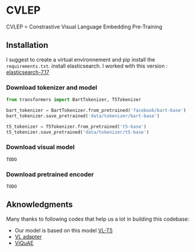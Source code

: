 # CVLEP

CVLEP = Constrastive Visual Language Embedding Pre-Training

## Installation

I suggest to create a virtual environnement and pip install the `requirements.txt`.
install elasticsearch. I worked with this version : [elasticsearch-7.17](https://www.elastic.co/guide/en/elasticsearch/reference/7.17/targz.html)

### Download tokenizer and model

```py
from transformers import BartTokenizer, T5Tokenizer

bart_tokenizer = BartTokenizer.from_pretrained('facebook/bart-base')
bart_tokenizer.save_pretrained('data/tokenizer/bart-base')

t5_tokenizer = T5Tokenizer.from_pretrained('t5-base')
t5_tokenizer.save_pretrained('data/tokenizer/t5-base')
```

### Download visual model

`TODO`

### Download pretrained encoder

`TODO`

## Aknowledgments

Many thanks to following codes that help us a lot in building this codebase:

- Our model is based on this model [VL-T5](https://github.com/j-min/VL-T5)
- [VL adapter ](https://github.com/ylsung/VL_adapter)
- [ViQuAE](https://github.com/PaulLerner/ViQuAE/)
